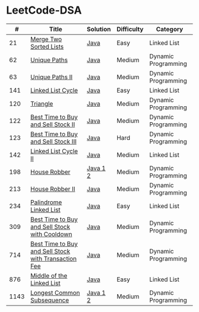 # LeetCode-DSA

| # | Title | Solution | Difficulty | Category |
|----------------|-----------------|-------------|----------------|--------------|
|21|[Merge Two Sorted Lists](https://leetcode.com/problems/merge-two-sorted-lists/)|[Java](./LinkedList/merge-two-sorted-lists_21/Solution.java)|Easy|Linked List|
|62|[Unique Paths](https://leetcode.com/problems/unique-paths/)|[Java](./DP/unique-paths_62/Solution.java)|Medium|Dynamic Programming|
|63|[Unique Paths II](https://leetcode.com/problems/unique-paths-ii/)|[Java](./DP/unique-paths_63/Solution.java)|Medium|Dynamic Programming|
|141|[Linked List Cycle](https://leetcode.com/problems/linked-list-cycle/)|[Java](./LinkedList/linked-list-cycle_141/Solution.java)|Easy|Linked List|
|120|[Triangle](https://leetcode.com/problems/triangle/)|[Java](./DP/triangle_120/Solution.java)|Medium|Dynamic Programming|
|122|[Best Time to Buy and Sell Stock II](https://leetcode.com/problems/best-time-to-buy-and-sell-stock-ii/)|[Java](./DP/best-time-to-buy-and-sell-stock-ii_122/Solution.java)|Medium|Dynamic Programming|
|123|[Best Time to Buy and Sell Stock III](https://leetcode.com/problems/best-time-to-buy-and-sell-stock-iii/)|[Java](./DP/best-time-to-buy-and-sell-stock-iii_123/Solution.java)|Hard|Dynamic Programming|
|142|[Linked List Cycle II](https://leetcode.com/problems/linked-list-cycle-ii/)|[Java](./LinkedList/linked-list-cycle-ii_142/Solution.java)|Medium|Linked List|
|198|[House Robber](https://leetcode.com/problems/house-robber/)|[Java 1](./DP/house-robber_198/Solution.java) [2](./DP/house-robber_198/Solution2.java)|Medium|Dynamic Programming|
|213|[House Robber II](https://leetcode.com/problems/house-robber-ii/)|[Java](./DP/house-robber-ii_213/Solution.java)|Medium|Dynamic Programming|
|234|[Palindrome Linked List](https://leetcode.com/problems/palindrome-linked-list/)|[Java](./LinkedList/palindrome-linked-list_234/Solution.java)|Easy|Linked List|
|309|[Best Time to Buy and Sell Stock with Cooldown](https://leetcode.com/problems/best-time-to-buy-and-sell-stock-with-cooldown/)|[Java](./DP/best-time-to-buy-and-sell-stock-with-cooldown_309/Solution.java)|Medium|Dynamic Programming|
|714|[Best Time to Buy and Sell Stock with Transaction Fee](https://leetcode.com/problems/best-time-to-buy-and-sell-stock-with-transaction-fee/)|[Java](./DP/best-time-to-buy-and-sell-stock-with-transaction-fee_714/Solution.java)|Medium|Dynamic Programming|
|876|[Middle of the Linked List](https://leetcode.com/problems/middle-of-the-linked-list/)|[Java](./LinkedList/middle-of-the-linked-list_876/Solution.java)|Easy|Linked List|
|1143|[Longest Common Subsequence](https://leetcode.com/problems/longest-common-subsequence/)|[Java 1](./DP/longest-common-subsequence_1143/Solution.java) [2](./DP/longest-common-subsequence_1143/Solution2.java)|Medium|Dynamic Programming|
